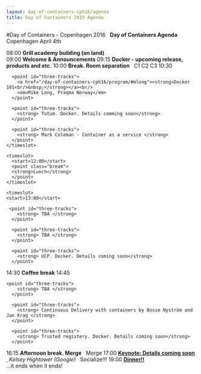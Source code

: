 ```yaml
---
layout: day-of-containers-cph16/agenda
title: Day of Containers 2015 Agenda
---
```

#Day of Containers - Copenhagen 2016
<agenda>
  <timeslot>
    <start>&nbsp;</start>
    <point class="header">
      <strong>Day of Containers Agenda</strong><br/>
      Copenhagen April 4th
    </point>
  </timeslot>

  <timeslot>
    <start>08:00</start>
    <point><strong>Grill academy building (on land)</strong><br/></point>
  </timeslot>
  
  <timeslot>
    <start>09:00</start>
    <point><strong>Welcome &amp; Announcements</strong></point>
  </timeslot>

  <timeslot>
    <start>09:15</start>
    <point>
      <strong>Docker - upcoming release, products and etc.</strong>
    </point>
  </timeslot>

  <timeslot>
    <start>10:00</start>
    <point class="break">
    <strong>Break. Room separation</strong>
    </point>
  </timeslot>

  <timeslot>
    <start>&nbsp;</start>
    <point class="header" id="three-tracks">
      C1
    </point>
    <point class="header" id="three-tracks">
      C2
    </point>
    <point class="header" id="three-tracks">
      C3
    </point>
  </timeslot>
  <timeslot>
      <start>10:30</start>

      <point id="three-tracks">
        <a href="/day-of-containers-cph16/program/#mlong"><strong>Docker 101<br/>&nbsp;</strong></a><br/>
        <em>Mike Long, Praqma Norway</em>
      </point>

      <point id="three-tracks">
        <strong> Tutum. Docker. Details comming soon</strong>
      </point>

      <point id="three-tracks">
        <strong> Mark Coleman - Container as a service </strong>
      </point>
    </timeslot>

    <timeslot>
      <start>12:00</start>
      <point class="break">
      <strong>Lunch</strong>
      </point>
    </timeslot>

    <timeslot>
    <start>13:00</start>

     <point id="three-tracks">
        <strong> TBA </strong>
      </point>

      <point id="three-tracks">
        <strong> TBA </strong>
      </point>

      <point id="three-tracks">
        <strong> UCP. Docker. Details coming soon</strong>
      </point>

  </timeslot>

  <timeslot>
    <start>14:30</start>
    <point class="break">
    <strong>Coffee break</strong>
    </point>
  </timeslot>


  <timeslot>
  <start>14:45</start>

    <point id="three-tracks">
        <strong> TBA </strong>
      </point>

      <point id="three-tracks">
        <strong> Continuous Delivery with containers by Bosse Nyström and Jan Krag </strong>
      </point>

      <point id="three-tracks">
        <strong> Trusted registery. Docker. Details coming soon</strong>
      </point>

  </timeslot>
  <timeslot>
    <start>16:15</start>
    <point class="break">
    <strong>Afternoon break. Merge</strong>
    </point>
  </timeslot>

<timeslot>
  <start>&nbsp;</start>
  <point class="header">
    Merge
  </point>
</timeslot>

  <timeslot>
    <start>17:00</start>
    <point>
      <a href="/day-of-containers-cph16/program/#khightower"><strong>Keynote: Details coming soon <br/>&nbsp;</strong></a>
      <em> Kelsey Hightower (Google)</em>
    </point>
  </timeslot>

  <timeslot>
    <start>&nbsp;</start>
    <point class="header">
      Socialize!!!
    </point>
  </timeslot>

  <timeslot>
    <start>19:00</start>
    <point>
      <a href="/day-of-containers-cph16/program/#julebord"><strong>Dinner!!</strong></a><br/>
...it ends when it ends!
    </point>
  </timeslot>
